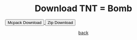 # Download TNT = Bomb
<a href="/tntbomb/tnt-bomb-mcpack.mcpack" download="tnt-bomb-mcpack"> 
<button type="button">Mcpack Download</button> 
</a>

<a href="/tntbomb/tnt-bomb-zip.zip" download="tnt-bomb-zip"> 
<button type="button">Zip Download</button> 
</a>

<a href="https://streetle.ml/packs">back</a>

<style>
h1 {text-align: center;}
p {text-align: center;}
div {text-align: center;}
</style>
